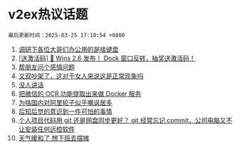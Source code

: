 # v2ex热议话题

`最后更新时间：2025-03-25 17:10:54 +0800`

1. [调研下各位大哥们办公用的是啥键盘](https://www.v2ex.com/t/1120838)
1. [[送激活码] 🎉 Wins 2.6 发布！ Dock 窗口反转，抽奖送激活码！](https://www.v2ex.com/t/1120788)
1. [帮朋友问个感情问题](https://www.v2ex.com/t/1120872)
1. [又双吵架了，这对于女人来说这是正常现象吗](https://www.v2ex.com/t/1120868)
1. [没人讲话](https://www.v2ex.com/t/1120841)
1. [把微信的 OCR 功能提取出来做 Docker 服务](https://www.v2ex.com/t/1120897)
1. [为啥国内对阿里轮子似乎嘲讽居多](https://www.v2ex.com/t/1120891)
1. [后知后觉的意识到一件可怕的事情](https://www.v2ex.com/t/1120839)
1. [个人项目代码用 git 还是网盘同步更好？ git 经常忘记 commit，公司电脑又不让安装任何远控软件](https://www.v2ex.com/t/1120789)
1. [天气暖和了 想下班去摆摊](https://www.v2ex.com/t/1120851)

